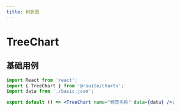 ```yaml
---
title: 树状图
---
```


# TreeChart

## 基础用例

```jsx
import React from 'react';
import { TreeChart } from '@rsuite/charts';
import data from './basic.json';

export default () => <TreeChart name="标签名称" data={data} />;
```
